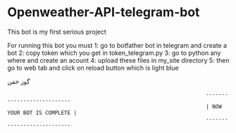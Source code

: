 # Openweather-API-telegram-bot
This bot is my first serious project

For running this bot you must 
1: go to botfather bot in telegram and create a bot
2: copy token which you get in token_telegram.py 
3: go to python any where and create an acount
4: upload these files in my_site directory
5: then go to web tab and click on reload button which is light blue

گوز خفن

                                                                   ---------------------------                                                                  
                                                                   | NOW YOUR BOT IS COMPLETE |
                                                                   ---------------------------
